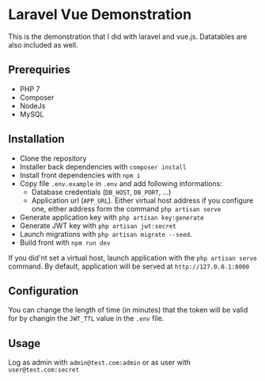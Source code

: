 # Laravel Vue Demonstration

This is the demonstration that I did with laravel and vue.js. Datatables are also included as well.

## Prerequiries

- PHP 7
- Composer
- NodeJs
- MySQL

## Installation

- Clone the repository
- Installer back dependencies with `composer install`
- Install front dependencies with `npm i`
- Copy file `.env.example` in `.env` and add following informations:
    - Database credentials (`DB_HOST`, `DB_PORT`, ...)
    - Application url (`APP_URL`). Either virtual host address if you configure one, either address form the command `php artisan serve`
- Generate application key with `php artisan key:generate`
- Generate JWT key with `php artisan jwt:secret`
- Launch migrations with `php artisan migrate --seed`.
- Build front with `npm run dev`

If you did'nt set a virtual host, launch application with the `php artisan serve` command. By default, application will be served at `http://127.0.0.1:8000`

## Configuration

You can change the length of time (in minutes) that the token will be valid for by changin the `JWT_TTL` value in the `.env` file.

## Usage
Log as admin with `admin@test.com:admin` or as user with `user@test.com:secret`
